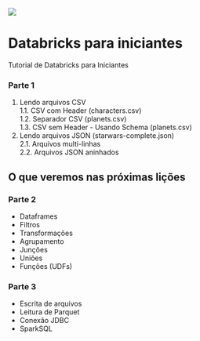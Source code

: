 ![](https://swobj.xingassets.com/v1/companies/public-assets/img/custom/cp/assets/logo/0/0/7/573447/square_128px/512x512.jpg?1587554943)
# Databricks para iniciantes
Tutorial de Databricks para Iniciantes

### Parte 1
1. Lendo arquivos CSV   
 1.1. CSV com Header (characters.csv)  
 1.2. Separador CSV  (planets.csv)   
 1.3. CSV sem Header - Usando Schema (planets.csv)   
2. Lendo arquivos JSON (starwars-complete.json)   
 2.1. Arquivos multi-linhas   
 2.2. Arquivos JSON aninhados   

## O que veremos nas próximas lições
### Parte 2
* Dataframes
* Filtros
* Transformações
* Agrupamento
* Junções
* Uniões    
* Funções (UDFs)
### Parte 3
* Escrita de arquivos
* Leitura de Parquet
* Conexão JDBC
* SparkSQL
